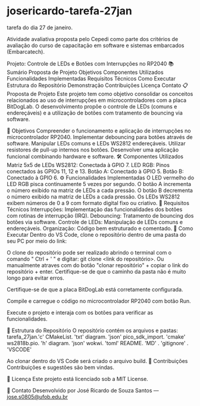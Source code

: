 # josericardo-tarefa-27jan
tarefa do dia 27 de janeiro.

Atividade avaliativa proposta pelo Cepedi como parte dos critérios de avaliação do curso de capacitação em software e sistemas embarcados (Embarcatech).

Projeto: Controle de LEDs e Botões com Interrupções no RP2040
📚 Sumário
Proposta de Projeto
Objetivos
Componentes Utilizados
Funcionalidades Implementadas
Requisitos Técnicos
Como Executar
Estrutura do Repositório
Demonstração
Contribuições
Licença
Contato
📋 Proposta de Projeto
Este projeto tem como objetivo consolidar os conceitos relacionados ao uso de interrupções em microcontroladores com a placa BitDogLab. O desenvolvimento propõe o controle de LEDs (comuns e endereçáveis) e a utilização de botões com tratamento de bouncing via software.

🎯 Objetivos
Compreender o funcionamento e aplicação de interrupções no microcontrolador RP2040.
Implementar debouncing para botões através de software.
Manipular LEDs comuns e LEDs WS2812 endereçáveis.
Utilizar resistores de pull-up internos nos botões.
Desenvolver uma aplicação funcional combinando hardware e software.
🛠️ Componentes Utilizados
Matriz 5x5 de LEDs WS2812: Conectada à GPIO 7.
LED RGB: Pinos conectados às GPIOs 11, 12 e 13.
Botão A: Conectado à GPIO 5.
Botão B: Conectado à GPIO 6.
⚙️ Funcionalidades Implementadas
O LED vermelho do LED RGB pisca continuamente 5 vezes por segundo.
O botão A incrementa o número exibido na matriz de LEDs a cada pressão.
O botão B decrementa o número exibido na matriz de LEDs a cada pressão.
Os LEDs WS2812 exibem números de 0 a 9 com formato digital fixo ou criativo.
📝 Requisitos Técnicos
Interrupções: Implementação das funcionalidades dos botões com rotinas de interrupção (IRQ).
Debouncing: Tratamento de bouncing dos botões via software.
Controle de LEDs: Manipulação de LEDs comuns e endereçáveis.
Organização: Código bem estruturado e comentado.
🚀 Como Executar
Dentro do VS Code, clone o repositório dentro de uma pasta do seu PC por meio do link:



O clone do repositório pode ser realizado abrindo o terminal com o comando " Ctrl + ' " e digitar: git clone <link do repositório>. Ou manualmente atraves com do botão "clonar repositório" + copiar o link do repositório + enter. Certifique-se de que o caminho da pasta não é muito longo para evitar erros.

Certifique-se de que a placa BitDogLab está corretamente configurada.

Compile e carregue o código no microcontrolador RP2040 com botão Run.

Execute o projeto e interaja com os botões para verificar as funcionalidades.

📂 Estrutura do Repositório
O repositório contém os arquivos e pastas: tarefa_27jan.'c' CMakeList. 'txt' diagram. 'json' pico_sdk_import. 'cmake' ws2818b.pio. 'h' diagram. 'json' wokwi. 'toml' README. 'MD' . 'gitignore' . 'VSCODE'

Ao clonar dentro do VS Code será criado o arquivo build.
🤝 Contribuições
Contribuições e sugestões são bem vindas.

📄 Licença
Este projeto está licenciado sob a MIT License.

📧 Contato
Desenvolvido por José Ricardo de Souza Santos — jose.s0805@ufob.edu.br
